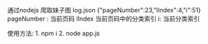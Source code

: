 通过nodejs 爬取妹子图
log.json 
{"pageNumber":23,"lIndex":4,"i":51}
pageNumber : 当前页码
lIndex 当前页码中的分类索引
i: 当前分类索引

使用方法:
    1. npm i
    2. node app.js
